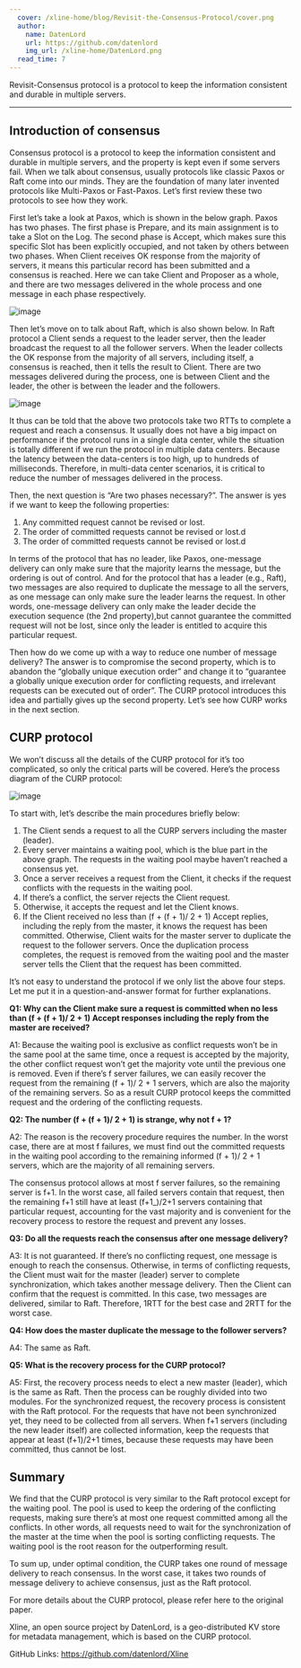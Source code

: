 ```yaml
---
  cover: /xline-home/blog/Revisit-the-Consensus-Protocol/cover.png
  author:
    name: DatenLord
    url: https://github.com/datenlord
    img_url: /xline-home/DatenLord.png
  read_time: 7
---
```


Revisit-Consensus protocol is a protocol to keep the information consistent and durable in multiple servers.

---

## Introduction of consensus

Consensus protocol is a protocol to keep the information consistent and durable in multiple servers, and the property is kept even if some servers fail. When we talk about consensus, usually protocols like classic Paxos or Raft come into our minds. They are the foundation of many later invented protocols like Multi-Paxos or Fast-Paxos. Let’s first review these two protocols to see how they work.

First let’s take a look at Paxos, which is shown in the below graph. Paxos has two phases. The first phase is Prepare, and its main assignment is to take a Slot on the Log. The second phase is Accept, which makes sure this specific Slot has been explicitly occupied, and not taken by others between two phases. When Client receives OK response from the majority of servers, it means this particular record has been submitted and a consensus is reached. Here we can take Client and Proposer as a whole, and there are two messages delivered in the whole process and one message in each phase respectively.

![image](/xline-home/blog/Revisit-the-Consensus-Protocol/image1.jpg)

Then let’s move on to talk about Raft, which is also shown below. In Raft protocol a Client sends a request to the leader server, then the leader broadcast the request to all the follower servers. When the leader collects the OK response from the majority of all servers, including itself, a consensus is reached, then it tells the result to Client. There are two messages delivered during the process, one is between Client and the leader, the other is between the leader and the followers.

![image](/xline-home/blog/Revisit-the-Consensus-Protocol/image2.webp)

It thus can be told that the above two protocols take two RTTs to complete a request and reach a consensus. It usually does not have a big impact on performance if the protocol runs in a single data center, while the situation is totally different if we run the protocol in multiple data centers. Because the latency between the data-centers is too high, up to hundreds of milliseconds. Therefore, in multi-data center scenarios, it is critical to reduce the number of messages delivered in the process.

Then, the next question is “Are two phases necessary?”. The answer is yes if we want to keep the following properties:

1. Any committed request cannot be revised or lost.
2. The order of committed requests cannot be revised or lost.d
3. The order of committed requests cannot be revised or lost.d

In terms of the protocol that has no leader, like Paxos, one-message delivery can only make sure that the majority learns the message, but the ordering is out of control. And for the protocol that has a leader (e.g., Raft), two messages are also required to duplicate the message to all the servers, as one message can only make sure the leader learns the request. In other words, one-message delivery can only make the leader decide the execution sequence (the 2nd property),but cannot guarantee the committed request will not be lost, since only the leader is entitled to acquire this particular request.

Then how do we come up with a way to reduce one number of message delivery? The answer is to compromise the second property, which is to abandon the “globally unique execution order” and change it to “guarantee a globally unique execution order for conflicting requests, and irrelevant requests can be executed out of order”. The CURP protocol introduces this idea and partially gives up the second property. Let’s see how CURP works in the next section.

## CURP protocol

We won’t discuss all the details of the CURP protocol for it’s too complicated, so only the critical parts will be covered. Here’s the process diagram of the CURP protocol:

![image](/xline-home/blog/Revisit-the-Consensus-Protocol/image3.webp)

To start with, let’s describe the main procedures briefly below:

1. The Client sends a request to all the CURP servers including the master (leader).
2. Every server maintains a waiting pool, which is the blue part in the above graph. The requests in the waiting pool maybe haven’t reached a consensus yet.
3. Once a server receives a request from the Client, it checks if the request conflicts with the requests in the waiting pool.
4. If there’s a conflict, the server rejects the Client request.
5. Otherwise, it accepts the request and let the Client knows.
6. If the Client received no less than (f + (f + 1)/ 2 + 1) Accept replies, including the reply from the master, it knows the request has been committed. Otherwise, Client waits for the master server to duplicate the request to the follower servers. Once the duplication process completes, the request is removed from the waiting pool and the master server tells the Client that the request has been committed.

It’s not easy to understand the protocol if we only list the above four steps. Let me put it in a question-and-answer format for further explanations.

**Q1: Why can the Client make sure a request is committed when no less than (f + (f + 1)/ 2 + 1) Accept responses including the reply from the master are received?**

A1: Because the waiting pool is exclusive as conflict requests won’t be in the same pool at the same time, once a request is accepted by the majority, the other conflict request won’t get the majority vote until the previous one is removed. Even if there’s f server failures, we can easily recover the request from the remaining (f + 1)/ 2 + 1 servers, which are also the majority of the remaining servers. So as a result CURP protocol keeps the committed request and the ordering of the conflicting requests.

**Q2: The number (f + (f + 1)/ 2 + 1) is strange, why not f + 1?**

A2: The reason is the recovery procedure requires the number. In the worst case, there are at most f failures, we must find out the committed requests in the waiting pool according to the remaining informed (f + 1)/ 2 + 1 servers, which are the majority of all remaining servers.

The consensus protocol allows at most f server failures, so the remaining server is f+1. In the worst case, all failed servers contain that request, then the remaining f+1 still have at least (f+1\_)/2+1 servers containing that particular request, accounting for the vast majority and is convenient for the recovery process to restore the request and prevent any losses.

**Q3: Do all the requests reach the consensus after one message delivery?**

A3: It is not guaranteed. If there’s no conflicting request, one message is enough to reach the consensus. Otherwise, in terms of conflicting requests, the Client must wait for the master (leader) server to complete synchronization, which takes another message delivery. Then the Client can confirm that the request is committed. In this case, two messages are delivered, similar to Raft. Therefore, 1RTT for the best case and 2RTT for the worst case.

**Q4: How does the master duplicate the message to the follower servers?**

A4: The same as Raft.

**Q5: What is the recovery process for the CURP protocol?**

A5: First, the recovery process needs to elect a new master (leader), which is the same as Raft. Then the process can be roughly divided into two modules. For the synchronized request, the recovery process is consistent with the Raft protocol. For the requests that have not been synchronized yet, they need to be collected from all servers. When f+1 servers (including the new leader itself) are collected information, keep the requests that appear at least (f+1)/2+1 times, because these requests may have been committed, thus cannot be lost.

## Summary

We find that the CURP protocol is very similar to the Raft protocol except for the waiting pool. The pool is used to keep the ordering of the conflicting requests, making sure there’s at most one request committed among all the conflicts. In other words, all requests need to wait for the synchronization of the master at the time when the pool is sorting conflicting requests. The waiting pool is the root reason for the outperforming result.

To sum up, under optimal condition, the CURP takes one round of message delivery to reach consensus. In the worst case, it takes two rounds of message delivery to achieve consensus, just as the Raft protocol.

For more details about the CURP protocol, please refer here to the original paper.

Xline, an open source project by DatenLord, is a geo-distributed KV store for metadata management, which is based on the CURP protocol.

GitHub Links: https://github.com/datenlord/Xline
